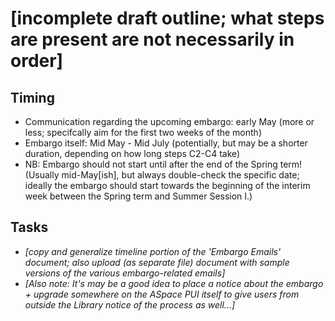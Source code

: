 # [incomplete draft outline; what steps are present are not necessarily in order]

## Timing

- Communication regarding the upcoming embargo: early May (more or less; specifcally aim for the first two weeks of the month)
- Embargo itself: Mid May - Mid July (potentially, but may be a shorter duration, depending on how long steps C2-C4 take)
- NB: Embargo should not start until after the end of the Spring term! (Usually mid-May[ish], but always double-check the specific date; ideally the embargo should start towards the beginning of the interim week between the Spring term and Summer Session I.)

## Tasks

- *[copy and generalize timeline portion of the 'Embargo Emails' document; also upload (as separate file) document with sample versions of the various embargo-related emails]*
- *[Also note: It's may be a good idea to place a notice about the embargo + upgrade somewhere on the ASpace PUI itself to give users from outside the Library notice of the process as well...]*
